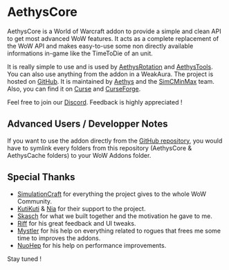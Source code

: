 # AethysCore

AethysCore is a World of Warcraft addon to provide a simple and clean API to get most advanced WoW features.
It acts as a complete replacement of the WoW API and makes easy-to-use some non directly available informations in-game like the TimeToDie of an unit.

It is really simple to use and is used by [AethysRotation](https://github.com/SimCMinMax/AethysRotation) and [AethysTools](https://github.com/Aethys256/AethysTools).
You can also use anything from the addon in a WeakAura.
The project is hosted on [GitHub](https://github.com/SimCMinMax/AethysCore).
It is maintained by [Aethys](https://github.com/Aethys256/) and the [SimCMinMax](https://github.com/orgs/SimCMinMax/people) team.
Also, you can find it on [Curse](https://mods.curse.com/project/271528) and [CurseForge](https://www.curseforge.com/projects/271528/).

Feel free to join our [Discord](https://discord.gg/tFR2uvK). Feedback is highly appreciated !

## Advanced Users / Developper Notes
If you want to use the addon directly from the [GitHub repository](https://github.com/SimCMinMax/AethysRotation), you would have to symlink every folders from this repository (AethysCore & AethysCache folders) to your WoW Addons folder.

## Special Thanks
- [SimulationCraft](http://simulationcraft.org/) for everything the project gives to the whole WoW Community.
- [KutiKuti](https://github.com/Kutikuti) & [Nia](https://github.com/Nianel) for their support to the project.
- [Skasch](https://github.com/skasch) for what we built together and the motivation he gave to me.
- [Riff](https://github.com/tombell) for his great feedback and UI tweaks.
- [Mystler](https://github.com/Mystler) for his help on everything related to rogues that frees me some time to improves the addons.
- [NuoHep](https://github.com/nuoHep) for his help on performance improvements.

Stay tuned !
